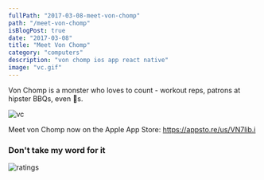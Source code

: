 ```yaml
---
fullPath: "2017-03-08-meet-von-chomp"
path: "/meet-von-chomp"
isBlogPost: true
date: "2017-03-08"
title: "Meet Von Chomp"
category: "computers"
description: "von chomp ios app react native"
image: "vc.gif"
---
```


Von Chomp is a monster who loves to count - workout reps, patrons at hipster BBQs, even 🍪s. 

![vc](./images/vc.gif)

Meet von Chomp now on the Apple App Store: https://appsto.re/us/VN7lib.i 

### Don't take my word for it

![ratings](./images/ratings.png)